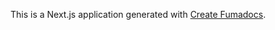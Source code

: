 
This is a Next.js application generated with
[Create Fumadocs](https://github.com/fuma-nama/fumadocs).

